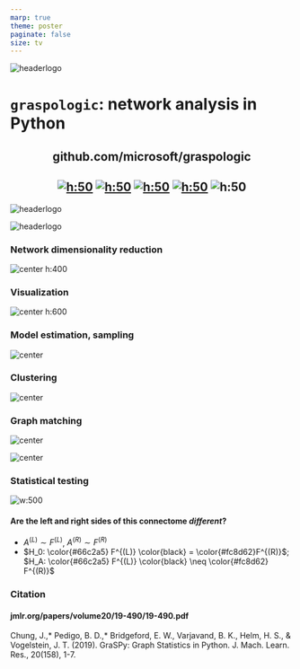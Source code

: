 ```yaml
---
marp: true
theme: poster
paginate: false
size: tv
---
```



<div class="header">
<div>

![headerlogo](./../../images/graspologic_svg.svg)

</div>
<div>

<!-- # Is a whole insect brain connectome bilaterally symmetric? <br> A case study on comparing two networks -->

<!-- # `graspologic` -->

# `graspologic`: network analysis in Python


<!-- # Towards statistical comparative connectomics:<br> A case study on the bilateral symmetry of an insect brain connectome -->


<!-- ## Benjamin D. Pedigo<span class=super>1*</span>, Mike Powell<span class=super>1</span>, Eric W. Bridgeford<span class=super>1</span>, Michael Winding<span class=super>2</span>, Carey E. Priebe<span class=super>1</span>, Joshua T. Vogelstein<span class=super>1</span> -->

<!-- ##### 1 - Johns Hopkins University, 2 - University of Cambridge, $\ast$ - correspondence: ![icon](../../images/email.png) [_bpedigo@jhu.edu_](mailto:bpedigo@jhu.edu) ![icon](../../images/github.png) [_@bdpedigo (Github)_](https://github.com/bdpedigo) ![icon](../../images/twitter.png) [_@bpedigod (Twitter)_](https://twitter.com/bpedigod) ![icon](../../images/web.png) [_bdpedigo.github.io_](https://bdpedigo.github.io/)  -->


<!-- [github.com/microsoft/graspologic](https://github.com/microsoft/graspologic) -->

## github.com/microsoft/graspologic   
## [![h:50](https://pepy.tech/badge/graspologic)](https://pepy.tech/project/graspologic)  [![h:50](https://img.shields.io/github/stars/microsoft/graspologic?style=social)](https://github.com/microsoft/graspologic)  [![h:50](https://img.shields.io/github/contributors/microsoft/graspologic)](https://github.com/microsoft/graspologic/graphs/contributors) [![h:50](https://img.shields.io/badge/License-MIT-yellow.svg)](https://opensource.org/licenses/MIT) ![h:50](./../../images/graspologic-qr.svg)

</div>
<div>

![headerlogo](./images/../../../images/hopkins-logo.png)

![headerlogo](./../../images/msr_logo.png)

<!-- ![headerlogo](./images/../../../images/nd_logo.png) -->

<span style="text-align:center; margin:0; padding:0">

<!-- ### [neurodata.io](https://neurodata.io/) -->

</span>

</div>
</div>

<div class="columns-main">

<div>

### Network dimensionality reduction

![center h:400](./../../images/embedding_mb.png)

### Visualization

![center h:600](../../images/background.png)

</div>

<div>

### Model estimation, sampling

![center](./../../images/graspologic-models.png)

### Clustering

<!-- ![center](../../images/bar-dendrogram-wide.svg) -->

![center](./../../images/adjacency-matrix-clustered.png)

</div>

<div>

### Graph matching

![center](./../../images/network-matching-explanation.svg)

![center](./../../images/example_matched_morphologies_good.svg)


### Statistical testing

![w:500](./../../../results/figs/show_data/adj_and_layout.png)


<style scoped>
h2 {
    justify-content: center;
    text-align: center;
}
</style>

#### Are the <span style="color: var(--left)"> left </span> and <span style="color: var(--right)"> right </span> sides of this connectome *different*?

- <span style='color: var(--left)'> $A^{(L)} \sim F^{(L)}$</span>, <span style='color: var(--right)'> $A^{(R)} \sim F^{(R)}$ </span>
- $H_0: \color{#66c2a5} F^{(L)} \color{black} = \color{#fc8d62}F^{(R)}$; $H_A: \color{#66c2a5} F^{(L)} \color{black} \neq  \color{#fc8d62} F^{(R)}$

<!-- ![](./show) -->


</div>

<div>


### Citation

#### jmlr.org/papers/volume20/19-490/19-490.pdf

Chung, J.,* Pedigo, B. D.,* Bridgeford, E. W., Varjavand, B. K., Helm, H. S., & Vogelstein, J. T. (2019). GraSPy: Graph Statistics in Python. J. Mach. Learn. Res., 20(158), 1-7.


</div>

</div>
